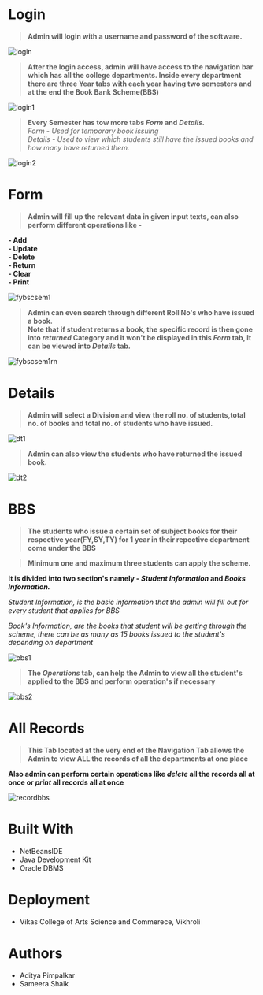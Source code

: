 # Login
> **Admin will login with a username and password of the software.**

![login](https://user-images.githubusercontent.com/13139771/38254486-0d2ff346-3777-11e8-8318-5b3e66bfa7f7.PNG)


> **After the login access, admin will have access to the navigation bar which has all the college departments.
Inside every department there are three Year tabs with each year having two semesters and at the end the Book Bank Scheme(BBS)**

![login1](https://user-images.githubusercontent.com/13139771/38254487-0d861f1e-3777-11e8-8c94-c82c32079af9.PNG)

> **Every Semester has tow more tabs *Form* and *Details.***   
*Form* - *Used for temporary book issuing*  
*Details* - *Used to view which students still have the issued books and how many have returned them.*

![login2](https://user-images.githubusercontent.com/13139771/38254489-0dd517cc-3777-11e8-94df-35da122d0d37.PNG)

# Form 
> **Admin will fill up the relevant data in given input texts, can also perform different operations like -**    

**- Add**    
**- Update**    
**- Delete**    
**- Return**    
**- Clear**    
**- Print**

![fybscsem1](https://user-images.githubusercontent.com/13139771/38254482-0c5779ee-3777-11e8-8e50-6a362bb05966.PNG)

> **Admin can even search through different Roll No's who have issued a book.**  
**Note that if student returns a book, the specific record is then gone into *returned* Category and it won't be displayed in this *Form* tab, It can be viewed into *Details* tab.** 

![fybscsem1rn](https://user-images.githubusercontent.com/13139771/38254485-0cd11d44-3777-11e8-83d7-8f98c1ed150c.PNG)

# Details
> **Admin will select a Division and view the roll no. of students,total no. of books and total no. of students who have issued.**  

![dt1](https://user-images.githubusercontent.com/13139771/38254479-0bdd5434-3777-11e8-944f-8636f58a8aba.PNG)

> **Admin can also view the students who have returned the issued book.**  

![dt2](https://user-images.githubusercontent.com/13139771/38254481-0c285038-3777-11e8-9536-1999e56532f7.PNG)

# BBS 
> **The students who issue a certain set of subject books for their respective year(FY,SY,TY) for 1 year in their repective department come under the BBS**  

> **Minimum one and maximum three students can apply the scheme.**  

**It is divided into two section's namely - *Student Information* and *Books Information.***  

*Student Information, is the basic information that the admin will fill out for every student that applies for BBS*  

*Book's Information, are the books that student will be getting through the scheme, there can be as many as 15 books issued to the student's depending on department*  

![bbs1](https://user-images.githubusercontent.com/13139771/38254477-0b416c9a-3777-11e8-968a-c61d29329b5d.PNG)

> **The *Operations* tab, can help the Admin to view all the student's applied to the BBS and perform operation's if necessary**  

![bbs2](https://user-images.githubusercontent.com/13139771/38254478-0b75088e-3777-11e8-842c-2c2117aa2a06.PNG)  

# All Records
> **This Tab located at the very end of the Navigation Tab allows the Admin to view ALL the records of all the departments at one place**  

**Also admin can perform certain operations like *delete* all the records all at once or *print* all records all at once**  

![recordbbs](https://user-images.githubusercontent.com/13139771/38254490-0e551fee-3777-11e8-92fd-4e956d08af23.PNG)

# Built With
- NetBeansIDE  
- Java Development Kit   
- Oracle DBMS  

# Deployment 
- Vikas College of Arts Science and Commerece, Vikhroli  


# Authors 
- Aditya Pimpalkar  
- Sameera Shaik  
